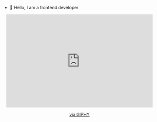 - 👋 Hello, I am a frontend developer
<div align="center">
  <iframe src="https://giphy.com/embed/L8K62iTDkzGX6" width="480" height="307" frameBorder="0" class="giphy-embed" allowFullScreen></iframe><p><a href="https://giphy.com/gifs/web-development-L8K62iTDkzGX6">via GIPHY</a></p>
</div>

<!---
AAsipowich/AAsipowich is a ✨ special ✨ repository because its `README.md` (this file) appears on your GitHub profile.
You can click the Preview link to take a look at your changes.
--->
